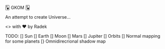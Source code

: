 🂱 GKOM 🂱

An attempt to create Universe...

<> with ♥ by Radek

TODO:
[] Sun
[] Earth
[] Moon
[] Mars
[] Jupiter
[] Orbits
[] Normal mapping for some planets
[} Omnidirecrional shadow map
